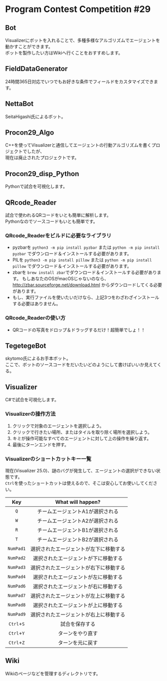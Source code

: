 # Program Contest Competition #29

## Bot

Visualizerにボットを入れることで、多種多様なアルゴリズムでエージェントを動かすことができます。  
ボットを製作したい方はWikiへ行くことをおすすめします。

## FieldDataGenerator

24時間365日対応でいつでもお好きな条件でフィールドをカスタマイズできます。

## NettaBot

SeitaHigashi氏によるボット。

## Procon29_Algo

C++を使ってVisualizerと通信してエージェントの行動アルゴリズムを書くプロジェクトでしたが、  
現在は廃止されたプロジェクトです。

## Procon29_disp_Python

Pythonで試合を可視化します。

## QRcode_Reader

試合で使われるQRコードをいとも簡単に解析します。  
Pythonなのでソースコードもいとも簡単です。

### QRcode_Readerをビルドに必要なライブラリ

- pyzbarを `python3 -m pip install pyzbar` または `python -m pip install pyzbar` でダウンロード＆インストールする必要があります。
- PILを `python3 -m pip install pillow` または `python -m pip install pillow` でダウンロード＆インストールする必要があります。
- zbarを `brew install zbar`でダウンロード＆インストールする必要があります。 もしあなたのOSがmacOSじゃないのなら、 http://zbar.sourceforge.net/download.html からダウンロードしてくる必要があります。
- もし、実行ファイルを使いたいだけなら、上記3つをわざわざインストールする必要はありません。

### QRcode_Readerの使い方

- QRコードの写真をドロップ＆ドラッグするだけ！超簡単でしょ！！

## TegetegeBot

skytomo氏によるお手本ボット。  
ここで、ボットのソースコードをだいたいどのようにして書けばいいか見えてくる。

## Visualizer

C#で試合を可視化します。

### Visualizerの操作方法

 1. クリックで対象のエージェントを選択しよう。
 2. クリックで行きたい場所、またはタイルを取り除く場所を選択しよう。
 3. キミが操作可能なすべてのエージェントに対して上の操作を繰り返す。
 4. 最後にターンエンドを押す。

### Visualizerのショートカットキー一覧

現在(Visualizer 25.0)、謎のバグが発生して、エージェントの選択ができない状態です。  
`Ctrl`を使ったショートカットは使えるので、そこは安心してお使いしてください。

|Key|What will happen?|
|:--:|:--:|
|`Q`| チームエージェントA1が選択される |
|`W`| チームエージェントA2が選択される |
|`R`| チームエージェントB1が選択される |
|`T`| チームエージェントB2が選択される |
|`NumPad1`| 選択されたエージェントが左下に移動する |
|`NumPad2`| 選択されたエージェントが下に移動する |
|`NumPad3`| 選択されたエージェントが右下に移動する |
|`NumPad4`| 選択されたエージェントが左に移動する |
|`NumPad6`| 選択されたエージェントが右に移動する |
|`NumPad7`| 選択されたエージェントが左上に移動する |
|`NumPad8`| 選択されたエージェントが上に移動する |
|`NumPad9`| 選択されたエージェントが右上に移動する |
|`Ctrl`+`S`| 試合を保存する |
|`Ctrl`+`Y`| ターンをやり直す |
|`Ctrl`+`Z`| ターンを元に戻す |

## Wiki

Wikiのページなどを管理するディレクトリです。